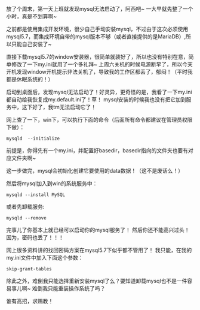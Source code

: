 放了个周末，第一天上班就发现mysql无法启动了，阿西吧~
一大早就先整了一个小时，真是不划算啊~

之前都是使用集成开发环境，很少自己手动安装mysql，不过由于这次必须使用mysql5.7，而集成环境自带的mysql版本不够（或者直接提供的是MariaDB）,所以只能自己安装了~

直接下载mysql5.7的window安装器，很简单就装好了，所以也没有特别在意，简单修改了一下my.ini就用了一个多礼拜~
上周六关机的时候电源断早了，所以今天开机发现window开机提示非法关机了，导致我的工作区都丢了，郁闷！（平时我都是休眠系统的！）

启动到桌面后，发现mysql无法启动了！好灵异，更奇怪的是，我看了一下my.ini都自动给我恢复成my.default.ini了！草！
mysql安装的时候我也没有把它加到服务中，这下好了，我tm无法启动它了！

网上查了一下，win下，可以执行下面的命令（后面所有命令都建议在管理员权限下做）：

	mysqld  --initialize

前提是，你得先有一个my.ini，并配置好basedir，basedir指向的文件夹也要有对应文件夹啊~

这一步做完，mysql会初始化创建它要使用的data数据！（这不是废话么！）

然后将mysql加入到win的系统服务中：

	mysqld --install MySQL 
  
或者先卸载服务:

	mysqld --remove

完事儿了你基本上就已经可以启动你的mysql服务了！
然后你还不能高兴过头！因为，密码也丢了！！！

网上很多资料讲的找回密码方案在mysql5.7下似乎都不管用了！
我只能，在我的my.ini文件中加入下面这个参数：

	skip-grant-tables

除此之外，难倒我只能选择重新安装mysql了么？要知道卸载mysql也不是一件容易事儿啊~
难倒我只能重装操作系统了吗？

谁有高招，求赐教！
